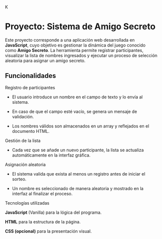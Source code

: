 K
# Proyecto: Sistema de Amigo Secreto

Este proyecto corresponde a una aplicación web desarrollada en **JavaScript**, cuyo objetivo es gestionar la dinámica del juego conocido como **Amigo Secreto**.
La herramienta permite registrar participantes, visualizar la lista de nombres ingresados y ejecutar un proceso de selección aleatoria para asignar un amigo secreto.

## Funcionalidades

Registro de participantes

- El usuario introduce un nombre en el campo de texto y lo envía al sistema.

- En caso de que el campo esté vacío, se genera un mensaje de validación.

- Los nombres válidos son almacenados en un array y reflejados en el documento HTML.

Gestión de la lista

- Cada vez que se añade un nuevo participante, la lista se actualiza automáticamente en la interfaz gráfica.

Asignación aleatoria

- El sistema valida que exista al menos un registro antes de iniciar el sorteo.

- Un nombre es seleccionado de manera aleatoria y mostrado en la interfaz al finalizar el proceso.

Tecnologías utilizadas

**JavaScript** (Vanilla) para la lógica del programa.

**HTML** para la estructura de la página.

**CSS (opcional)** para la presentación visual.